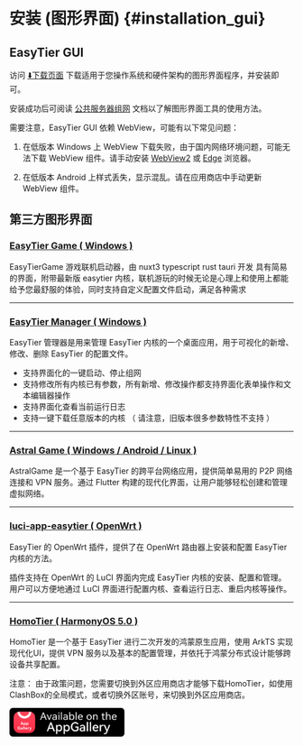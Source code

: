 # 安装 (图形界面) {#installation_gui}

## EasyTier GUI

访问 [⬇️下载页面](./download) 下载适用于您操作系统和硬件架构的图形界面程序，并安装即可。

安装成功后可阅读 [公共服务器组网](/guide/gui/basic) 文档以了解图形界面工具的使用方法。

需要注意，EasyTier GUI 依赖 WebView，可能有以下常见问题：

1. 在低版本 Windows 上 WebView 下载失败，由于国内网络环境问题，可能无法下载 WebView 组件。请手动安装 [WebView2](https://developer.microsoft.com/zh-CN/microsoft-edge/webview2/) 或 [Edge](https://www.microsoft.com/zh-cn/edge) 浏览器。

2. 在低版本 Android 上样式丢失，显示混乱。请在应用商店中手动更新 WebView 组件。

## 第三方图形界面

### [EasyTier Game ( Windows )](/guide/gui/easytier-game)

  EasyTierGame 游戏联机启动器，由 nuxt3 typescript rust tauri 开发 具有简易的界面，附带最新版 easytier 内核，联机游玩的时候无论是心理上和使用上都能给予您最舒服的体验，同时支持自定义配置文件启动，满足各种需求

---

### [EasyTier Manager ( Windows )](/guide/gui/easytier-manager)

  EasyTier 管理器是用来管理 EasyTier 内核的一个桌面应用，用于可视化的新增、修改、删除 EasyTier 的配置文件。

  - 支持界面化的一键启动、停止组网
  - 支持修改所有内核已有参数，所有新增、修改操作都支持界面化表单操作和文本编辑器操作
  - 支持界面化查看当前运行日志
  - 支持一键下载任意版本的内核 （ 请注意，旧版本很多参数特性不支持 ）

---

### [Astral Game ( Windows / Android / Linux )](/guide/gui/astral-game)

  AstralGame 是一个基于 EasyTier 的跨平台网络应用，提供简单易用的 P2P 网络连接和 VPN 服务。通过 Flutter 构建的现代化界面，让用户能够轻松创建和管理虚拟网络。

---

### [luci-app-easytier ( OpenWrt )](https://github.com/EasyTier/luci-app-easytier)

  EasyTier 的 OpenWrt 插件，提供了在 OpenWrt 路由器上安装和配置 EasyTier 内核的方法。

  插件支持在 OpenWrt 的 LuCI 界面内完成 EasyTier 内核的安装、配置和管理。用户可以方便地通过 LuCI 界面进行配置内核、查看运行日志、重启内核等操作。

---

### [HomoTier ( HarmonyOS 5.0 )](https://appgallery.huawei.com/app/detail?id=top.frankhan.et4hm&channelId=SHARE)

  HomoTier 是一个基于 EasyTier 进行二次开发的鸿蒙原生应用，使用 ArkTS 实现现代化UI，提供 VPN 服务以及基本的配置管理，并依托于鸿蒙分布式设计能够跨设备共享配置。
  
  注意： 由于政策问题，您需要切换到外区应用商店才能够下载HomoTier，如使用ClashBox的全局模式，或者切换外区账号，来切换到外区应用商店。
  <div align="left">
  	<a href="https://appgallery.huawei.com/app/detail?id=top.frankhan.et4hm&channelId=SHARE" target="_blank">
      	<img  src="../assets/HomoTier_AppGallery.png"  width="204" height="51"  />
  	</a>
  </div>
